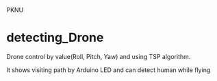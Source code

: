 PKNU
# detecting_Drone
Drone control by value(Roll, Pitch, Yaw) and using TSP algorithm. 

It shows visiting path by Arduino LED and can detect human while flying

